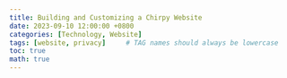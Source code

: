 ```yaml
---
title: Building and Customizing a Chirpy Website
date: 2023-09-10 12:00:00 +0800
categories: [Technology, Website]
tags: [website, privacy]     # TAG names should always be lowercase
toc: true
math: true
---
```

#
